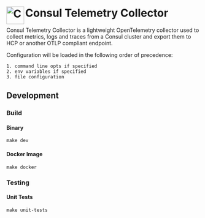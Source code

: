 <h1>
  <img src="./_doc/logo.svg" align="left" height="46px" alt="Consul logo"/>
  <span>Consul Telemetry Collector</span>
</h1>

Consul Telemetry Collector is a lightweight OpenTelemetry collector used to collect metrics, logs and traces from a Consul cluster and export them to HCP or another OTLP compliant endpoint.


Configuration will be loaded in the following order of precedence:

    1. command line opts if specified
    2. env variables if specified
    3. file configuration


## Development

### Build

#### Binary

```
make dev
```

#### Docker Image

```
make docker
```

### Testing

#### Unit Tests

```
make unit-tests
```